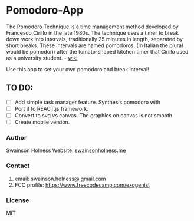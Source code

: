 # Pomodoro-App
The Pomodoro Technique is a time management method developed by Francesco Cirillo in the late 1980s. The technique uses a timer to break down work into intervals, traditionally 25 minutes in length, separated by short breaks. These intervals are named pomodoros, (In Italian the plural would be pomodori) after the tomato-shaped kitchen timer that Cirillo used as a university student. - [wiki](https://en.wikipedia.org/wiki/Pomodoro_Technique)

Use this app to set your own pomodoro and break interval!

## TO DO:
- [ ] Add simple task manager feature. Synthesis pomodoro with 
- [ ] Port it to REACT.js framework. 
- [ ] Convert to svg vs canvas. The graphics on canvas is not smooth.
- [ ] Create mobile version.

### Author
Swainson Holness
Website: [swainsonholness.me](http://swainsonholness.me/)

### Contact
1. email: swainson.holness@ gmail.com 
2. FCC profile: https://www.freecodecamp.com/exogenist

### License
MIT

